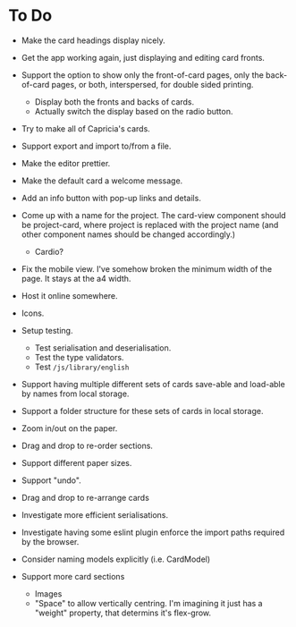 # To Do

- Make the card headings display nicely.
- Get the app working again, just displaying and editing card fronts.

- Support the option to show only the front-of-card pages, only the back-of-card pages, or both, interspersed, for double sided printing.
  - Display both the fronts and backs of cards.
  - Actually switch the display based on the radio button.
- Try to make all of Capricia's cards.

- Support export and import to/from a file.
- Make the editor prettier.
- Make the default card a welcome message.
- Add an info button with pop-up links and details.
- Come up with a name for the project. The card-view component should be project-card, where project is replaced with the project name (and other component names should be changed accordingly.)
  - Cardio?
- Fix the mobile view. I've somehow broken the minimum width of the page. It stays at the a4 width.
- Host it online somewhere.

- Icons.
- Setup testing.
  - Test serialisation and deserialisation.
  - Test the type validators.
  - Test `/js/library/english`
- Support having multiple different sets of cards save-able and load-able by names from local storage.
- Support a folder structure for these sets of cards in local storage.
- Zoom in/out on the paper.
- Drag and drop to re-order sections.
- Support different paper sizes.
- Support "undo".
- Drag and drop to re-arrange cards
- Investigate more efficient serialisations.
- Investigate having some eslint plugin enforce the import paths required by the browser.
- Consider naming models explicitly (i.e. CardModel)
- Support more card sections
  - Images
  - "Space" to allow vertically centring. I'm imagining it just has a "weight" property, that determins it's flex-grow.